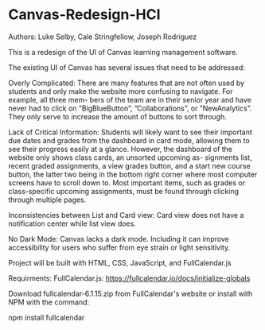 # Canvas-Redesign-HCI

Authors: Luke Selby, Cale Stringfellow, Joseph Rodriguez

This is a redesign of the UI of Canvas learning management software.

The existing UI of Canvas has several issues that need to
be addressed:

Overly Complicated: There are many features that are
not often used by students and only make the website
more confusing to navigate. For example, all three mem-
bers of the team are in their senior year and have never
had to click on ”BigBlueButton”, ”Collaborations”, or
”NewAnalytics”. They only serve to increase the amount
of buttons to sort through.

Lack of Critical Information: Students will likely want
to see their important due dates and grades from the
dashboard in card mode, allowing them to see their
progress easily at a glance. However, the dashboard of the
website only shows class cards, an unsorted upcoming as-
signments list, recent graded assignments, a view grades
button, and a start new course button, the latter two being
in the bottom right corner where most computer screens
have to scroll down to. Most important items, such as
grades or class-specific upcoming assignments, must be
found through clicking through multiple pages.

Inconsistencies between List and Card view: Card view
does not have a notification center while list view does.

No Dark Mode: Canvas lacks a dark mode. Including it
can improve accessibility for users who suffer from eye
strain or light sensitivity.

Project will be built with HTML, CSS, JavaScript, and FullCalendar.js

Requirments:
FullCalendar.js: https://fullcalendar.io/docs/initialize-globals

Download fullcalendar-6.1.15.zip from FullCalendar's website or install with NPM with the command:

npm install fullcalendar
